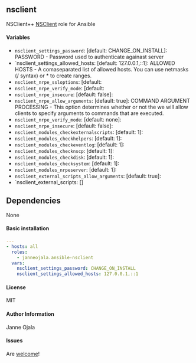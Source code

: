 ## nsclient

NSClient++ [NSClient](https://https://www.nsclient.org//) role for Ansible

#### Variables

* `nsclient_settings_password`: [default: CHANGE_ON_INSTALL]: PASSWORD - Password used to authenticate againast server
* `nsclient_settings_allowed_hosts: [default: 127.0.0.1,::1]: ALLOWED HOSTS - A comaseparated list of allowed hosts. You can use netmasks (/ syntax) or * to create ranges.
* `nsclient_nrpe_ssloptions`: [default:
* `nsclient_nrpe_verify_mode`: [default:
* `nsclient_nrpe_insecure`: [default: false]:
* `nsclient_nrpe_allow_arguments`: [default: true]: COMMAND ARGUMENT PROCESSING - This option determines whether or not the we will allow clients to specify arguments to commands that are executed.
* `nsclient_nrpe_verify_mode`: [default: none]:
* `nsclient_nrpe_insecure`: [default: false]:
* `nsclient_modules_checkexternalscripts`: [default: 1]:
* `nsclient_modules_checkhelpers`: [default: 1]:
* `nsclient_modules_checkeventlog`: [default: 1]:
* `nsclient_modules_checknscp`: [default: 1]:
* `nsclient_modules_checkdisk`: [default: 1]:
* `nsclient_modules_checksystem`: [default: 1]:
* `nsclient_modules_nrpeserver`: [default: 1]:
* `nsclient_external_scripts_allow_arguments`: [default: true]:
* `nsclient_external_scripts: []

## Dependencies

None

#### Basic installation

```yaml
---
- hosts: all
  roles:
    - janneojala.ansible-nsclient
  vars:
    nsclient_settings_password: CHANGE_ON_INSTALL
    nsclient_settings_allowed_hosts: 127.0.0.1,::1

```

#### License

MIT

#### Author Information

Janne Ojala

#### Issues

Are [welcome](https://github.com/janneojala/ansible-nsclient/issues)!
